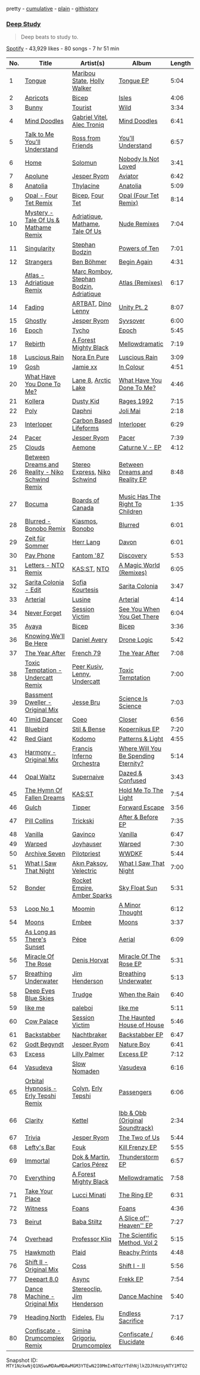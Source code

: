 pretty - [cumulative](/playlists/cumulative/37i9dQZF1DWVtHcSjp0LID.md) - [plain](/playlists/plain/37i9dQZF1DWVtHcSjp0LID) - [githistory](https://github.githistory.xyz/mackorone/spotify-playlist-archive/blob/main/playlists/plain/37i9dQZF1DWVtHcSjp0LID)

### [Deep Study](https://open.spotify.com/playlist/37i9dQZF1DWVtHcSjp0LID)

> Deep beats to study to.

[Spotify](https://open.spotify.com/user/spotify) - 43,929 likes - 80 songs - 7 hr 51 min

| No. | Title | Artist(s) | Album | Length |
|---|---|---|---|---|
| 1 | [Tongue](https://open.spotify.com/track/78iVPIyFgGjQ0g0TmDWYtQ) | [Maribou State](https://open.spotify.com/artist/7zrkALJ9ayRjzysp4QYoEg), [Holly Walker](https://open.spotify.com/artist/5vssQp6TyMHsx4mihKVAsC) | [Tongue EP](https://open.spotify.com/album/4dKPxlyACwA9N3BBYTDjm2) | 5:04 |
| 2 | [Apricots](https://open.spotify.com/track/0WfOuXw05LJq4ik1lVvTzi) | [Bicep](https://open.spotify.com/artist/73A3bLnfnz5BoQjb4gNCga) | [Isles](https://open.spotify.com/album/0EdtTRCl3J22AnWrNpH1w9) | 4:06 |
| 3 | [Bunny](https://open.spotify.com/track/6ap5AekhAt3k6e0zAknDyV) | [Tourist](https://open.spotify.com/artist/2ABBMkcUeM9hdpimo86mo6) | [Wild](https://open.spotify.com/album/2oegpcBiGzsD1JBXKZ9nWD) | 3:34 |
| 4 | [Mind Doodles](https://open.spotify.com/track/4ZVqqf3Eo4uXSeFUrYD5lw) | [Gabriel Vitel](https://open.spotify.com/artist/1cdGFmm7cm0yvD7mA40R8x), [Alec Troniq](https://open.spotify.com/artist/7gY2UGpmfLNKfezQPuG7Hx) | [Mind Doodles](https://open.spotify.com/album/2Zlm5KWIiAgooWhwWdM8xI) | 6:41 |
| 5 | [Talk to Me You'll Understand](https://open.spotify.com/track/4Z4i631BesV0P6LTvfLAdL) | [Ross from Friends](https://open.spotify.com/artist/1Ma3pJzPIrAyYPNRkp3SUF) | [You'll Understand](https://open.spotify.com/album/6c94J2yum9wHxmbSB27YXE) | 6:57 |
| 6 | [Home](https://open.spotify.com/track/01mTrac137TL0EgIktc4fo) | [Solomun](https://open.spotify.com/artist/5wJK4kQAkVGjqM9x46KQOC) | [Nobody Is Not Loved](https://open.spotify.com/album/2NarmNFabeJTZpjO4VL1eF) | 3:41 |
| 7 | [Apolune](https://open.spotify.com/track/1M3ldz0gop7cJeEWUuJCfe) | [Jesper Ryom](https://open.spotify.com/artist/6QAXPFWafsrhltnhogrQ1P) | [Aviator](https://open.spotify.com/album/0ZASLQCInYYMLkoK0VcHtL) | 6:42 |
| 8 | [Anatolia](https://open.spotify.com/track/636ieo1frTLl9XvQwalG1o) | [Thylacine](https://open.spotify.com/artist/5If5Tdg66Q5X3L57G7A6Pn) | [Anatolia](https://open.spotify.com/album/6dITVz5ayEYI52QZ6Oy8rq) | 5:09 |
| 9 | [Opal \- Four Tet Remix](https://open.spotify.com/track/3VtTuQ6lypMoOBcm6VMzdh) | [Bicep](https://open.spotify.com/artist/73A3bLnfnz5BoQjb4gNCga), [Four Tet](https://open.spotify.com/artist/7Eu1txygG6nJttLHbZdQOh) | [Opal \(Four Tet Remix\)](https://open.spotify.com/album/2cPmeKiyUBdYDyFG3nbPpN) | 8:14 |
| 10 | [Mystery \- Tale Of Us & Mathame Remix](https://open.spotify.com/track/3fdXEMBTjHNJ5Bug5c7rZi) | [Adriatique](https://open.spotify.com/artist/02DWGcShQivFepRvGJ7xhB), [Mathame](https://open.spotify.com/artist/6QSwQEz8CDMg8Rqk8dEkxS), [Tale Of Us](https://open.spotify.com/artist/1UL813H5aj3e8ekE5RqWqc) | [Nude Remixes](https://open.spotify.com/album/13V7SBTiEGttVK8zwqd2tr) | 7:04 |
| 11 | [Singularity](https://open.spotify.com/track/0yuJtvXsapVOQfNDYxQ5mw) | [Stephan Bodzin](https://open.spotify.com/artist/2nq2BeSbzExGAv3Y4HgUf7) | [Powers of Ten](https://open.spotify.com/album/5zj0qH4lKPQOotmWkE3ECb) | 7:01 |
| 12 | [Strangers](https://open.spotify.com/track/1FUNbwPOfV2D3Juv1eoXZZ) | [Ben Böhmer](https://open.spotify.com/artist/5tDjiBYUsTqzd0RkTZxK7u) | [Begin Again](https://open.spotify.com/album/1ZwkNGxlonmG4bjmLbV1Rr) | 4:31 |
| 13 | [Atlas \- Adriatique Remix](https://open.spotify.com/track/1Ou1g6tCGdwp2SFnNyfZXw) | [Marc Romboy](https://open.spotify.com/artist/623ecFS6T9xsx9Rb98eii5), [Stephan Bodzin](https://open.spotify.com/artist/2nq2BeSbzExGAv3Y4HgUf7), [Adriatique](https://open.spotify.com/artist/02DWGcShQivFepRvGJ7xhB) | [Atlas \(Remixes\)](https://open.spotify.com/album/2UlxGTSIM484mcJef3iYEc) | 6:17 |
| 14 | [Fading](https://open.spotify.com/track/770zzJRmEN0sudaxuD7GkB) | [ARTBAT](https://open.spotify.com/artist/3BkRu2TGd2I1uBxZKddfg1), [Dino Lenny](https://open.spotify.com/artist/7il6z1RANNDWYlYnIevd4L) | [Unity Pt\. 2](https://open.spotify.com/album/5FkWjMTGQOhag93NyFfLP6) | 8:07 |
| 15 | [Ghostly](https://open.spotify.com/track/0nKe1H75sjT2lQMH1gjR3e) | [Jesper Ryom](https://open.spotify.com/artist/6QAXPFWafsrhltnhogrQ1P) | [Syvsover](https://open.spotify.com/album/3Se55Em2mSqYwuQLqS7XDb) | 6:00 |
| 16 | [Epoch](https://open.spotify.com/track/18xvedQqps2lWmU3PKsBoY) | [Tycho](https://open.spotify.com/artist/5oOhM2DFWab8XhSdQiITry) | [Epoch](https://open.spotify.com/album/2hgVjzYQb3Yb5FHT8smg4T) | 5:45 |
| 17 | [Rebirth](https://open.spotify.com/track/4appx9msZbhhFpSrKOlVz1) | [A Forest Mighty Black](https://open.spotify.com/artist/0kvh70DV0fgXwIVVtwNs9y) | [Mellowdramatic](https://open.spotify.com/album/2I95PYKCg7XXV6yHKVOtW3) | 7:19 |
| 18 | [Luscious Rain](https://open.spotify.com/track/5Cq74SxpiW6llWC4JfKbe3) | [Nora En Pure](https://open.spotify.com/artist/24DO0PijjITGIEWsO8XaPs) | [Luscious Rain](https://open.spotify.com/album/5X7TUEwe3dnQKeqN3qBQZv) | 3:09 |
| 19 | [Gosh](https://open.spotify.com/track/4mlZurguzNJior9siewA8C) | [Jamie xx](https://open.spotify.com/artist/7A0awCXkE1FtSU8B0qwOJQ) | [In Colour](https://open.spotify.com/album/04Duapg2mNlVykd895xcfZ) | 4:51 |
| 20 | [What Have You Done To Me?](https://open.spotify.com/track/6Y1i876TjV3Gmf9eUIs8Fw) | [Lane 8](https://open.spotify.com/artist/27gtK7m9vYwCyJ04zz0kIb), [Arctic Lake](https://open.spotify.com/artist/0IEPb9ily3E5IAYMSkwtQ6) | [What Have You Done To Me?](https://open.spotify.com/album/31UYvnKUP1cDazUDpAA19x) | 4:46 |
| 21 | [Kollera](https://open.spotify.com/track/0ZrXNuryJ6FYjww6jU6RUm) | [Dusty Kid](https://open.spotify.com/artist/6JGLndnzrQrIFkd8NFha3C) | [Rages 1992](https://open.spotify.com/album/6v9jhi0WbpnsFSaAAXX1HO) | 7:15 |
| 22 | [Poly](https://open.spotify.com/track/70GeFg0Hy8uvIoujccyWgz) | [Daphni](https://open.spotify.com/artist/4nhvb6x9ZhPiYCzrHDNia9) | [Joli Mai](https://open.spotify.com/album/2NF7kUOEaNYhCWLANV85Aj) | 2:18 |
| 23 | [Interloper](https://open.spotify.com/track/4MzII8fszi8KkFl1ryv07L) | [Carbon Based Lifeforms](https://open.spotify.com/artist/38DX4hQVvPBs3PThDIAK11) | [Interloper](https://open.spotify.com/album/3g1Bz7vXLd0GgxHId19oqc) | 6:29 |
| 24 | [Pacer](https://open.spotify.com/track/7edXzWL0NdmKOpGe6NKHyO) | [Jesper Ryom](https://open.spotify.com/artist/6QAXPFWafsrhltnhogrQ1P) | [Pacer](https://open.spotify.com/album/37phnoxKPcmDZ0rxmC5hZw) | 7:39 |
| 25 | [Clouds](https://open.spotify.com/track/2LEA9Rr3VH9tkVSySWXwMW) | [Aemone](https://open.spotify.com/artist/4MhBp6uORVip31uN5ML96d) | [Caturne V \- EP](https://open.spotify.com/album/0ZBsAyv2qM5cNaYSYAdSQ1) | 4:12 |
| 26 | [Between Dreams and Reality \- Niko Schwind Remix](https://open.spotify.com/track/3YJIq3N5IQy1hhkmUnt2NM) | [Stereo Express](https://open.spotify.com/artist/3j2zB13syOvCyrkJIomEA2), [Niko Schwind](https://open.spotify.com/artist/4jPpDbD1ERO3zjBon97ECM) | [Between Dreams and Reality EP](https://open.spotify.com/album/2UlAQEGL6LQ0G2KFP4x6e4) | 8:48 |
| 27 | [Bocuma](https://open.spotify.com/track/4Hmc81ZS9s2WlTvOsuoiTQ) | [Boards of Canada](https://open.spotify.com/artist/2VAvhf61GgLYmC6C8anyX1) | [Music Has The Right To Children](https://open.spotify.com/album/1vWnB0hYmluskQuzxwo25a) | 1:35 |
| 28 | [Blurred \- Bonobo Remix](https://open.spotify.com/track/4uayzCHBoZ1cpTSpMmdMXB) | [Kiasmos](https://open.spotify.com/artist/6X8lhZ7YaRUBlOsOYimlyD), [Bonobo](https://open.spotify.com/artist/0cmWgDlu9CwTgxPhf403hb) | [Blurred](https://open.spotify.com/album/6buz46xNMKBZ5xItTu5rDK) | 6:01 |
| 29 | [Zeit für Sommer](https://open.spotify.com/track/7jJUfG00mR9VtBeRdtU9H2) | [Herr Lang](https://open.spotify.com/artist/1QWAUgdcriLwIL5o0ZT0b5) | [Davon](https://open.spotify.com/album/2c0kuubSze3tSfrhDB1kbR) | 6:01 |
| 30 | [Pay Phone](https://open.spotify.com/track/6udA6tzAZ2bolSfaSibQEV) | [Fantom '87](https://open.spotify.com/artist/2T4w33dLBJyXVZugL5ZrwU) | [Discovery](https://open.spotify.com/album/0Hnl1IyMwvwT3ieAqR1fSa) | 5:53 |
| 31 | [Letters \- NTO Remix](https://open.spotify.com/track/5eoWUn76XK5blDGfJMecTY) | [KAS:ST](https://open.spotify.com/artist/7orlzf5LTqSnCzURkZFebN), [NTO](https://open.spotify.com/artist/7ry8L53T4oJtSIogGYuioq) | [A Magic World \(Remixes\)](https://open.spotify.com/album/39rJ5ozCZCmmeC7N0e2JOS) | 6:05 |
| 32 | [Sarita Colonia \- Edit](https://open.spotify.com/track/0VNtKhOQZConLZc1GjQckk) | [Sofia Kourtesis](https://open.spotify.com/artist/7wXTWO45lqpUejDkike0Gf) | [Sarita Colonia](https://open.spotify.com/album/0ku4piLs17h4xD7e92FEf6) | 3:47 |
| 33 | [Arterial](https://open.spotify.com/track/5G67YWTwKKRBkk1EH8aw3S) | [Lusine](https://open.spotify.com/artist/2fMe9lZs5HGGOwh8cMSIub) | [Arterial](https://open.spotify.com/album/11IULm1RrL6acmTm3qQzLH) | 4:14 |
| 34 | [Never Forget](https://open.spotify.com/track/2XdHM7xIoz9R94JeB3Cwrd) | [Session Victim](https://open.spotify.com/artist/4Hl6TEQAFgH0XrZq4f8okX) | [See You When You Get There](https://open.spotify.com/album/1SDUF56j6m0F8g1Nq8VMMr) | 6:04 |
| 35 | [Ayaya](https://open.spotify.com/track/25L371GlKBBBnIJhtlYRVI) | [Bicep](https://open.spotify.com/artist/73A3bLnfnz5BoQjb4gNCga) | [Bicep](https://open.spotify.com/album/4psDRFbIlUM1KUb1omccXo) | 3:36 |
| 36 | [Knowing We'll Be Here](https://open.spotify.com/track/50PtCIy3QV8JTfmXISe2I7) | [Daniel Avery](https://open.spotify.com/artist/1EULJuDFWpZ9xg4YwtUGGt) | [Drone Logic](https://open.spotify.com/album/40CBXF9jJwK21mrqlmBr92) | 5:42 |
| 37 | [The Year After](https://open.spotify.com/track/7eeu7aUoOaK7j3w7Cb2eiY) | [French 79](https://open.spotify.com/artist/6MJKlN8ya42Agsw3iQZs6e) | [The Year After](https://open.spotify.com/album/07h9aRI5hbIbaF0ltioU2M) | 7:08 |
| 38 | [Toxic Temptation \- Undercatt Remix](https://open.spotify.com/track/0VKIilt1Z8oJQ7isTytBDc) | [Peer Kusiv](https://open.spotify.com/artist/0yTV2etph4xN8PXPLPeEG5), [Lenny](https://open.spotify.com/artist/2g2RH7Hcjsn7fnK2sXdlfz), [Undercatt](https://open.spotify.com/artist/5HRGFSrlJruRPZNPbsy57r) | [Toxic Temptation](https://open.spotify.com/album/2bTmTP8aBsiwY9ibFFtq6e) | 7:00 |
| 39 | [Bassment Dweller \- Original Mix](https://open.spotify.com/track/27kxG6am8GnYowF9HQPuzX) | [Jesse Bru](https://open.spotify.com/artist/3TQ2taKTip3uFICbu5aIJq) | [Science Is Science](https://open.spotify.com/album/1BHST3ipVCc0i32OcXX1i7) | 7:03 |
| 40 | [Timid Dancer](https://open.spotify.com/track/6By61fFlJmZ4FjNTbc0Z5w) | [Coeo](https://open.spotify.com/artist/3OoNpyvA82LedOZWG3WE8Z) | [Closer](https://open.spotify.com/album/0UMTI5aZGLWvKF68r9jQ0I) | 6:56 |
| 41 | [Bluebird](https://open.spotify.com/track/1uBYrPtYmZ8cm3OYVBvSjk) | [Stil & Bense](https://open.spotify.com/artist/5nuJOwgBqKBIWyCr0dQgEH) | [Kopernikus EP](https://open.spotify.com/album/6AwDk7XTHtOa9jFY6CaAp8) | 7:20 |
| 42 | [Red Giant](https://open.spotify.com/track/3sRshuQLy538LS16Ot3Ld4) | [Kodomo](https://open.spotify.com/artist/57BliIwnAIqKeI4dbAWwaU) | [Patterns & Light](https://open.spotify.com/album/6r1CzWzBp0qus1DQqIbnwV) | 4:55 |
| 43 | [Harmony \- Original Mix](https://open.spotify.com/track/1sWLKYeMhFOUd7QjVbxbK3) | [Francis Inferno Orchestra](https://open.spotify.com/artist/3OOEKzLNBzkeQWCKun4UXe) | [Where Will You Be Spending Eternity?](https://open.spotify.com/album/13iR44I1vESNGv6QTn4Wwi) | 5:14 |
| 44 | [Opal Waltz](https://open.spotify.com/track/058bYtysQS0bnt7KtEnZsg) | [Supernaive](https://open.spotify.com/artist/0LIQJHtaj1P8K7CFMxqonq) | [Dazed & Confused](https://open.spotify.com/album/15egQXR5QFe5oyqH0U4rlE) | 3:43 |
| 45 | [The Hymn Of Fallen Dreams](https://open.spotify.com/track/5o6XskFbO8jYabXJZIah8l) | [KAS:ST](https://open.spotify.com/artist/7orlzf5LTqSnCzURkZFebN) | [Hold Me To The Light](https://open.spotify.com/album/0Z9BaFHQjPMDOwAUXh32zI) | 7:54 |
| 46 | [Gulch](https://open.spotify.com/track/5QwqstnenYJb97CaZYV4Qs) | [Tipper](https://open.spotify.com/artist/1soJ22UMyjIw6SYFtoFJwe) | [Forward Escape](https://open.spotify.com/album/6ZQJYNWtH2hZwnECEw354L) | 3:56 |
| 47 | [Pill Collins](https://open.spotify.com/track/6tb0FandMz53RXzHTwh6XS) | [Trickski](https://open.spotify.com/artist/62ODIfRSB2K4w7GdBEFhKm) | [After & Before EP](https://open.spotify.com/album/1p14a0p8X9STKt6yYncrAf) | 7:35 |
| 48 | [Vanilla](https://open.spotify.com/track/050gkqbA6Rl0SRZpzQKrAr) | [Gavinco](https://open.spotify.com/artist/7dUeQwfHuOEQGH5PbksGf6) | [Vanilla](https://open.spotify.com/album/4Xs7MNZpiPaKnM4BqkdXTj) | 6:47 |
| 49 | [Warped](https://open.spotify.com/track/3jgpE2RhPNOD98t5PoYTrT) | [Joyhauser](https://open.spotify.com/artist/59a1Bp0JQfL2mGnpL0lW2Y) | [Warped](https://open.spotify.com/album/6XCDqHX603iScKjeb9ffAG) | 7:30 |
| 50 | [Archive Seven](https://open.spotify.com/track/5q9o521FdgonxiKsvAFIPJ) | [Pilotpriest](https://open.spotify.com/artist/6WedqgL53vbco33SU3sVAX) | [WWDKF](https://open.spotify.com/album/1PZ4lKDTSi66OmL8plZEfM) | 5:44 |
| 51 | [What I Saw That Night](https://open.spotify.com/track/4ApOByOlG6mFtAtn7TjEs1) | [Akın Paksoy](https://open.spotify.com/artist/3CeeyVbfjyxwIWmH5us6vZ), [Velectric](https://open.spotify.com/artist/7Io8HoUECnnnjZT9iPMhTm) | [What I Saw That Night](https://open.spotify.com/album/2aivF6gzeacxE64m0jvfGU) | 7:00 |
| 52 | [Bonder](https://open.spotify.com/track/6ZON96MRRR798zmyuZHxQR) | [Rocket Empire](https://open.spotify.com/artist/4XxZO3UUtjqRXsgdI5xP82), [Amber Sparks](https://open.spotify.com/artist/5mDDR4HRXvdTiUB7fJBqNf) | [Sky Float Sun](https://open.spotify.com/album/2xR9QSV1W0k66tMeJXryVb) | 5:31 |
| 53 | [Loop No 1](https://open.spotify.com/track/02G42teKnMwPwDFEKUfdct) | [Moomin](https://open.spotify.com/artist/5GyUtaUuEnR7uhRF3jDj4s) | [A Minor Thought](https://open.spotify.com/album/0bxwH4IfXTXYmpiC2rIfFA) | 6:12 |
| 54 | [Moons](https://open.spotify.com/track/4t4uk0wS8mvGwuAsGW9TB8) | [Embee](https://open.spotify.com/artist/7ga1hewK4zSX6yl16251DF) | [Moons](https://open.spotify.com/album/3tIgTO7IeJfRd4rUDyxAUb) | 3:37 |
| 55 | [As Long as There's Sunset](https://open.spotify.com/track/5eQ2YObncpEg7yizNJFQsW) | [Pépe](https://open.spotify.com/artist/07AMonlLsjj4dHFU2pRjdZ) | [Aerial](https://open.spotify.com/album/3uV2tuCayo5bl19yAPav89) | 6:09 |
| 56 | [Miracle Of The Rose](https://open.spotify.com/track/3Tw7T1en0fIwM5RzKPVvCi) | [Denis Horvat](https://open.spotify.com/artist/5eJJoSS6weFQeI9AtNFLee) | [Miracle Of The Rose EP](https://open.spotify.com/album/2RqPo78ZB3Ln3i7TQPUcaC) | 5:31 |
| 57 | [Breathing Underwater](https://open.spotify.com/track/2z37gIePyVNcu8cmuvc3JL) | [Jim Henderson](https://open.spotify.com/artist/0MXiMSXku6aYHyNgXtT9MG) | [Breathing Underwater](https://open.spotify.com/album/7n7MzOjUGkLO6gIotByQLL) | 5:13 |
| 58 | [Deep Eyes Blue Skies](https://open.spotify.com/track/6suIXGZs9DIIxcUzl4Ilot) | [Trudge](https://open.spotify.com/artist/52mz9PgySAnFsUn6YoW8YG) | [When the Rain](https://open.spotify.com/album/2dwUpYD9rU1rVMBst4Dy66) | 6:40 |
| 59 | [like me](https://open.spotify.com/track/6CJwIcJNQStg1cgRBMLM76) | [paleboi](https://open.spotify.com/artist/1v8jFbmY8xNOopHAn0hRSe) | [like me](https://open.spotify.com/album/3b5GMe23M4eZ8uqOplgPup) | 5:11 |
| 60 | [Cow Palace](https://open.spotify.com/track/3KOJFD2qK8pvcXMstA8Ss4) | [Session Victim](https://open.spotify.com/artist/4Hl6TEQAFgH0XrZq4f8okX) | [The Haunted House of House](https://open.spotify.com/album/2F0NkwRHdlAjnMIiYbjF1n) | 5:46 |
| 61 | [Backstabber](https://open.spotify.com/track/0ZGTzeO2ZmFq0OEVcxMhgk) | [Nachtbraker](https://open.spotify.com/artist/4mS8v6OGLE0fegaoJL1IVw) | [Backstabber EP](https://open.spotify.com/album/4wJgGNqo2pQtzSs4f0ZTmu) | 6:47 |
| 62 | [Godt Begyndt](https://open.spotify.com/track/2g7kwYBHS4lQ7ZBeFVOFSD) | [Jesper Ryom](https://open.spotify.com/artist/6QAXPFWafsrhltnhogrQ1P) | [Nature Boy](https://open.spotify.com/album/4SJLeiw3U7Dw4Gj9sp9yUB) | 6:41 |
| 63 | [Excess](https://open.spotify.com/track/5XwKGsHvBI5c7cSJh3qTLY) | [Lilly Palmer](https://open.spotify.com/artist/4h8IEOdrg60WM5XGyNOCVU) | [Excess EP](https://open.spotify.com/album/7qi7DRAYNMj9K1lTDHjACE) | 7:12 |
| 64 | [Vasudeva](https://open.spotify.com/track/7j3zDLa2WRzvNdaYfriFMy) | [Slow Nomaden](https://open.spotify.com/artist/4zygNhOWWhflJVjoHMul6K) | [Vasudeva](https://open.spotify.com/album/0MonXllNzp5GeLEGopQE5G) | 6:16 |
| 65 | [Orbital Hypnosis \- Erly Tepshi Remix](https://open.spotify.com/track/2JoHFhA0p9bghOKkEWVK0C) | [Colyn](https://open.spotify.com/artist/5vr1GvUstxr6nwxniKqLOh), [Erly Tepshi](https://open.spotify.com/artist/3p4rWxMeVAsWCHG8F0HyRj) | [Passengers](https://open.spotify.com/album/1SUZeWADdTWBZTG2HjQfFP) | 6:06 |
| 66 | [Clarity](https://open.spotify.com/track/4qjCPbyCkFsEwHaZu1m6EO) | [Kettel](https://open.spotify.com/artist/0R879eeczZPVAwTrbKXREp) | [Ibb & Obb \(Original Soundtrack\)](https://open.spotify.com/album/727kXExYDKMWSzYwJH7Dg6) | 2:34 |
| 67 | [Trivia](https://open.spotify.com/track/3RdmKETgOJTBvNH8DBH5ND) | [Jesper Ryom](https://open.spotify.com/artist/6QAXPFWafsrhltnhogrQ1P) | [The Two of Us](https://open.spotify.com/album/0TA4nUzkgQcOO6P6YyHP29) | 5:44 |
| 68 | [Lefty's Bar](https://open.spotify.com/track/4cNAVxOssXmb8Xl4yZ8QNO) | [Fouk](https://open.spotify.com/artist/7CSVLVGfYClzI2061XKrWe) | [Kill Frenzy EP](https://open.spotify.com/album/3wDVTkC3IBNjlRHRs2iZUW) | 5:55 |
| 69 | [Immortal](https://open.spotify.com/track/3Y7kUkLjiY70JafNJnC31R) | [Dok & Martin](https://open.spotify.com/artist/1rV7LSzJ2ZzL3FicYplmLX), [Carlos Pérez](https://open.spotify.com/artist/6L9nhBLgFJjNsV6BJDhqRr) | [Thunderstorm EP](https://open.spotify.com/album/6R30YrcG8zrQwb5IpPsmWS) | 6:57 |
| 70 | [Everything](https://open.spotify.com/track/0UYh6IZU6VI8xTvupNWdWh) | [A Forest Mighty Black](https://open.spotify.com/artist/0kvh70DV0fgXwIVVtwNs9y) | [Mellowdramatic](https://open.spotify.com/album/2I95PYKCg7XXV6yHKVOtW3) | 7:58 |
| 71 | [Take Your Place](https://open.spotify.com/track/0za5G50kbPJNA8wyqodYWT) | [Lucci Minati](https://open.spotify.com/artist/4nbU2WGv335ioQaQFcfqO1) | [The Ring EP](https://open.spotify.com/album/7zYrkUcbpyB4JgPcl86Dse) | 6:31 |
| 72 | [Witness](https://open.spotify.com/track/2pRAMwsabRCbF8fnkTlWOF) | [Foans](https://open.spotify.com/artist/5MZSJngIq1ppTHcmoLS2zb) | [Foans](https://open.spotify.com/album/3TGK3p8EtGd4NeK80rXXWn) | 4:36 |
| 73 | [Beirut](https://open.spotify.com/track/3Yfs5ZmkP7FgMzREvrgS07) | [Baba Stiltz](https://open.spotify.com/artist/1xaQSClXcsc1JvxZ2qnwBF) | [A Slice of'' Heaven'' EP](https://open.spotify.com/album/2pU6NoEXYQq2bv27p82faA) | 7:27 |
| 74 | [Overhead](https://open.spotify.com/track/1QuON1epjuRDg6PbGGLKCb) | [Professor Kliq](https://open.spotify.com/artist/6hEcaHTpPQm6jLrbkUKREW) | [The Scientific Method, Vol 2](https://open.spotify.com/album/7gf1BNF4YoliT6y24RSUhb) | 5:15 |
| 75 | [Hawkmoth](https://open.spotify.com/track/44MqpNL8xdtG3hTT2QWbQ4) | [Plaid](https://open.spotify.com/artist/5akVqMzdZOdbMYbE4vNZWD) | [Reachy Prints](https://open.spotify.com/album/4nwAU3LuHt6nL5KLqhzw1z) | 4:48 |
| 76 | [Shift II \- Original Mix](https://open.spotify.com/track/2VAPNBfbvw7zagvjO1bHZd) | [Coss](https://open.spotify.com/artist/3YdYc0Ewo5Vpejw0r3dV74) | [Shift I \- II](https://open.spotify.com/album/6N6oJFs70pee2N27qQFwWX) | 5:56 |
| 77 | [Deepart 8.0](https://open.spotify.com/track/1TmgIqBZJsMvs4p96tEWrI) | [Async](https://open.spotify.com/artist/5PZlBEt3wsD3kAw6i7Mz0t) | [Frekk EP](https://open.spotify.com/album/1OEm5cnudsYGee21Ic1nYE) | 7:54 |
| 78 | [Dance Machine \- Original Mix](https://open.spotify.com/track/15Xi6tukR3x3rl6XcY8Pb7) | [Stereoclip](https://open.spotify.com/artist/4x2Ejyd2OGXtZrPvAQWvYL), [Jim Henderson](https://open.spotify.com/artist/0MXiMSXku6aYHyNgXtT9MG) | [Dance Machine](https://open.spotify.com/album/5F2iDQN8FGSAT8Qis3uVjn) | 5:40 |
| 79 | [Heading North](https://open.spotify.com/track/2gbQR2XJlZy461hu9FOrZL) | [Fideles](https://open.spotify.com/artist/39RaU9BN81x3KBo299bwXs), [Flu](https://open.spotify.com/artist/0et1qkvGOPow6uK5rJzyzi) | [Endless Sacrifice](https://open.spotify.com/album/6q9loyCvFDdPgUER8JcX5J) | 7:17 |
| 80 | [Confiscate \- Drumcomplex Remix](https://open.spotify.com/track/4DbaGKcHx7WHdgHwTsNQ8P) | [Simina Grigoriu](https://open.spotify.com/artist/1PjzNHCXycxUqsP2yqFqhU), [Drumcomplex](https://open.spotify.com/artist/15uHboHn4dMAVjqSBMSnId) | [Confiscate / Elucidate](https://open.spotify.com/album/2jwS9VvHOISz2oWF5z9rSb) | 6:46 |

Snapshot ID: `MTY1NzkwNjQ1NSwwMDAwMDAwMGM3YTEwN2I0MmIxNTQzYTdhNjlkZDJhNzUyNTY1MTQ2`
